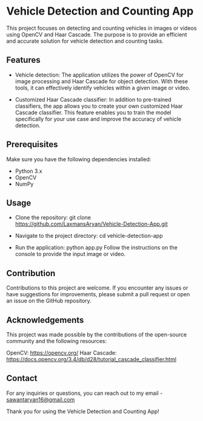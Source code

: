 # Vehicle Detection and Counting App
This project focuses on detecting and counting vehicles in images or videos using OpenCV and Haar Cascade. The purpose is to provide an efficient and accurate solution for vehicle detection and counting tasks.

## Features
- Vehicle detection: The application utilizes the power of OpenCV for image processing and Haar Cascade for object detection. With these tools, it can effectively identify    vehicles within a given image or video.

- Customized Haar Cascade classifier: In addition to pre-trained classifiers, the app allows you to create your own customized Haar Cascade classifier. This feature enables 
  you to train the model specifically for your use case and improve the accuracy of vehicle detection.

## Prerequisites
Make sure you have the following dependencies installed:

- Python 3.x
- OpenCV
- NumPy

## Usage
- Clone the repository:
  git clone https://github.com/LaxmansAryan/Vehicle-Detection-App.git

- Navigate to the project directory:
  cd vehicle-detection-app

- Run the application:
  python app.py
Follow the instructions on the console to provide the input image or video.

## Contribution
Contributions to this project are welcome. If you encounter any issues or have suggestions for improvements, please submit a pull request or open an issue on the GitHub repository.


## Acknowledgements
This project was made possible by the contributions of the open-source community and the following resources:

OpenCV: https://opencv.org/
Haar Cascade: https://docs.opencv.org/3.4/db/d28/tutorial_cascade_classifier.html


## Contact
For any inquiries or questions, you can reach out to my email - sawantaryan16@gmail.com

Thank you for using the Vehicle Detection and Counting App!
